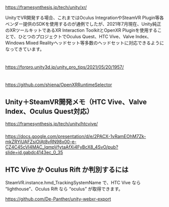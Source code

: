 https://framesynthesis.jp/tech/unity/xr/

UnityでVR開発する場合、これまではOculus IntegrationやSteamVR Plugin等各ベンダー提供のSDKを使用するのが通例でしたが、2021年7月現在、Unity純正のXRツールキットであるXR Interaction ToolkitとOpenXR Pluginを使用することで、ひとつのプロジェクトでOculus Quest、HTC Vive、Valve Index、Windows Mixed Realityヘッドセット等多数のヘッドセットに対応できるようになってきています。

# 
https://forpro.unity3d.jp/unity_pro_tips/2021/05/20/1957/

#
https://github.com/shiena/OpenXRRuntimeSelector


## Unity＋SteamVR開発メモ（HTC Vive、Valve Index、Oculus Quest対応）
https://framesynthesis.jp/tech/unity/htcvive/

### 
https://docs.google.com/presentation/d/e/2PACX-1vRamEOhM7Zk-mkZRYiUAFZsiOlAt8vRN98x00-e-CZ4C45cVI4MAC_lqmpVfytaAfXi4FyBcX8_4SvO/pub?slide=id.gabdc4143ec_0_35

## HTC Vive か Oculus Rift か判別するには
SteamVR.instance.hmd_TrackingSystemName で、HTC Vive なら “lighthouse”、Oculus Rift なら “oculus” が取得できます。


https://github.com/De-Panther/unity-webxr-export

